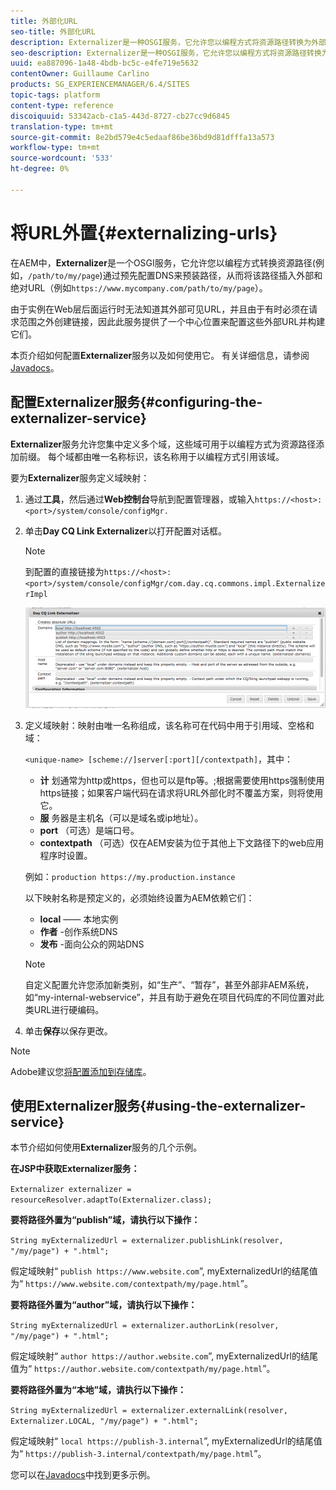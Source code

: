 ```yaml
---
title: 外部化URL
seo-title: 外部化URL
description: Externalizer是一种OSGI服务，它允许您以编程方式将资源路径转换为外部和绝对URL
seo-description: Externalizer是一种OSGI服务，它允许您以编程方式将资源路径转换为外部和绝对URL
uuid: ea887096-1a48-4bdb-bc5c-e4fe719e5632
contentOwner: Guillaume Carlino
products: SG_EXPERIENCEMANAGER/6.4/SITES
topic-tags: platform
content-type: reference
discoiquuid: 53342acb-c1a5-443d-8727-cb27cc9d6845
translation-type: tm+mt
source-git-commit: 8e2bd579e4c5edaaf86be36bd9d81dfffa13a573
workflow-type: tm+mt
source-wordcount: '533'
ht-degree: 0%

---
```



# 将URL外置{#externalizing-urls}

在AEM中，**Externalizer**&#x200B;是一个OSGI服务，它允许您以编程方式转换资源路径(例如，`/path/to/my/page`)通过预先配置DNS来预装路径，从而将该路径插入外部和绝对URL（例如`https://www.mycompany.com/path/to/my/page`）。

由于实例在Web层后面运行时无法知道其外部可见URL，并且由于有时必须在请求范围之外创建链接，因此此服务提供了一个中心位置来配置这些外部URL并构建它们。

本页介绍如何配置&#x200B;**Externalizer**&#x200B;服务以及如何使用它。 有关详细信息，请参阅[Javadocs](https://helpx.adobe.com/experience-manager/6-4/sites/developing/using/reference-materials/javadoc/com/day/cq/commons/Externalizer.html)。

## 配置Externalizer服务{#configuring-the-externalizer-service}

**Externalizer**&#x200B;服务允许您集中定义多个域，这些域可用于以编程方式为资源路径添加前缀。 每个域都由唯一名称标识，该名称用于以编程方式引用该域。

要为&#x200B;**Externalizer**&#x200B;服务定义域映射：

1. 通过&#x200B;**工具**，然后通过&#x200B;**Web控制台**&#x200B;导航到配置管理器，或输入`https://<host>:<port>/system/console/configMgr.`
1. 单击&#x200B;**Day CQ Link Externalizer**&#x200B;以打开配置对话框。

   >[!NOTE]
   >
   >到配置的直接链接为`https://<host>:<port>/system/console/configMgr/com.day.cq.commons.impl.ExternalizerImpl`

   ![chlimage_1-44](assets/chlimage_1-44.png)

1. 定义域映射：映射由唯一名称组成，该名称可在代码中用于引用域、空格和域：

   `<unique-name> [scheme://]server[:port][/contextpath]`，其中：

   * **计** 划通常为http或https，但也可以是ftp等。;根据需要使用https强制使用https链接；如果客户端代码在请求将URL外部化时不覆盖方案，则将使用它。
   * **服** 务器是主机名（可以是域名或ip地址）。
   * **port** （可选）是端口号。
   * **contextpath** （可选）仅在AEM安装为位于其他上下文路径下的web应用程序时设置。

   例如：`production https://my.production.instance`

   以下映射名称是预定义的，必须始终设置为AEM依赖它们：

   * **local**  —— 本地实例
   * **作者** -创作系统DNS
   * **发布** -面向公众的网站DNS

   >[!NOTE]
   >
   >自定义配置允许您添加新类别，如“生产”、“暂存”，甚至外部非AEM系统，如“my-internal-webservice”，并且有助于避免在项目代码库的不同位置对此类URL进行硬编码。

1. 单击&#x200B;**保存**&#x200B;以保存更改。

>[!NOTE]
>
>Adobe建议您[将配置添加到存储库](/help/sites-deploying/configuring-osgi.md#adding-a-new-configuration-to-the-repository)。

## 使用Externalizer服务{#using-the-externalizer-service}

本节介绍如何使用&#x200B;**Externalizer**&#x200B;服务的几个示例。

**在JSP中获取Externalizer服务：**

`Externalizer externalizer = resourceResolver.adaptTo(Externalizer.class);`

**要将路径外置为“publish”域，请执行以下操作：**

`String myExternalizedUrl = externalizer.publishLink(resolver, "/my/page") + ".html";`

假定域映射“ `publish https://www.website.com`”, myExternalizedUrl的结尾值为“ `https://www.website.com/contextpath/my/page.html`”。

**要将路径外置为“author”域，请执行以下操作：**

`String myExternalizedUrl = externalizer.authorLink(resolver, "/my/page") + ".html";`

假定域映射“ `author https://author.website.com`”, myExternalizedUrl的结尾值为“ `https://author.website.com/contextpath/my/page.html`”。

**要将路径外置为“本地”域，请执行以下操作：**

`String myExternalizedUrl = externalizer.externalLink(resolver, Externalizer.LOCAL, "/my/page") + ".html";`

假定域映射“ `local https://publish-3.internal`”, myExternalizedUrl的结尾值为“ `https://publish-3.internal/contextpath/my/page.html`”。

您可以在[Javadocs](https://helpx.adobe.com/experience-manager/6-4/sites/developing/using/reference-materials/javadoc/com/day/cq/commons/Externalizer.html)中找到更多示例。
